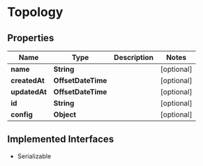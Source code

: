 

# Topology


## Properties

| Name | Type | Description | Notes |
|------------ | ------------- | ------------- | -------------|
|**name** | **String** |  |  [optional] |
|**createdAt** | **OffsetDateTime** |  |  [optional] |
|**updatedAt** | **OffsetDateTime** |  |  [optional] |
|**id** | **String** |  |  [optional] |
|**config** | **Object** |  |  [optional] |


## Implemented Interfaces

* Serializable


